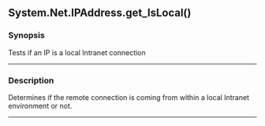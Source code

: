 System.Net.IPAddress.get_IsLocal()
----------------------------------

### Synopsis
Tests if an IP is a local Intranet connection

---

### Description

Determines if the remote connection is coming from within a local Intranet environment or not.

---
